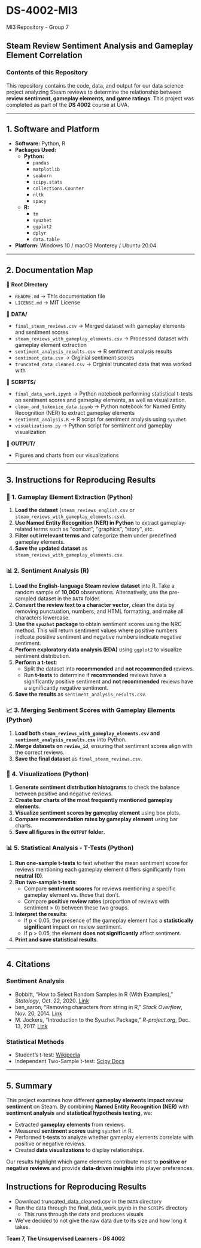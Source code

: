 # DS-4002-MI3  
MI3 Repository - Group 7  

## Steam Review Sentiment Analysis and Gameplay Element Correlation  

### **Contents of this Repository**  
This repository contains the code, data, and output for our data science project analyzing Steam reviews to determine the relationship between **review sentiment, gameplay elements, and game ratings**. This project was completed as part of the **DS 4002** course at UVA.  

---

## **1. Software and Platform**  
- **Software:** Python, R  
- **Packages Used:**  
  - **Python:**  
    - `pandas`
    - `matplotlib`
    - `seaborn`
    - `scipy.stats`
    - `collections.Counter`
    - `nltk`
    - `spacy`
  - **R:**  
    - `tm`
    - `syuzhet`
    - `ggplot2`
    - `dplyr`
    - `data.table`
- **Platform:** Windows 10 / macOS Monterey / Ubuntu 20.04  

---

## **2. Documentation Map**  

📂 **Root Directory**  
  - `README.md` → This documentation file  
  - `LICENSE.md` → MIT License  

📂 **DATA/**  
  - `final_steam_reviews.csv` → Merged dataset with gameplay elements and sentiment scores
  - `steam_reviews_with_gameplay_elements.csv` → Processed dataset with gameplay element extraction
  - `sentiment_analysis_results.csv` → R sentiment analysis results  
  - `sentiment_data.csv` → Orginial sentiment scores
  - `truncated_data_cleaned.csv` → Orginial truncated data that was worked with

📂 **SCRIPTS/**  
  - `final_data_work.ipynb` → Python notebook performing statistical t-tests on sentiment scores and gameplay elements, as well as visualization. 
  - `clean_and_tokenize_data.ipynb` → Python notebook for Named Entity Recognition (NER) to extract gameplay elements  
  - `sentiment_analysis.R` → R script for sentiment analysis using `syuzhet`  
  - `visualizations.py` → Python script for sentiment and gameplay visualization  

📂 **OUTPUT/**  
  - Figures and charts from our visualizations  

---

## **3. Instructions for Reproducing Results**  

### **📝 1. Gameplay Element Extraction (Python)**
1. **Load the dataset** (`steam_reviews_english.csv` or `steam_reviews_with_gameplay_elements.csv`).
2. **Use Named Entity Recognition (NER) in Python** to extract gameplay-related terms such as "combat", "graphics", "story", etc.
3. **Filter out irrelevant terms** and categorize them under predefined gameplay elements.
4. **Save the updated dataset** as `steam_reviews_with_gameplay_elements.csv`.

### **📊 2. Sentiment Analysis (R)**
1. **Load the English-language Steam review dataset** into R. Take a random sample of **10,000** observations. Alternatively, use the pre-sampled dataset in the `DATA` folder.
2. **Convert the review text to a character vector**, clean the data by removing punctuation, numbers, and HTML formatting, and make all characters lowercase.
3. **Use the `syuzhet` package** to obtain sentiment scores using the NRC method. This will return sentiment values where positive numbers indicate positive sentiment and negative numbers indicate negative sentiment.
4. **Perform exploratory data analysis (EDA)** using `ggplot2` to visualize sentiment distribution.
5. **Perform a t-test**:
   - Split the dataset into **recommended** and **not recommended** reviews.
   - Run **t-tests** to determine if **recommended** reviews have a significantly positive sentiment and **not recommended** reviews have a significantly negative sentiment.
6. **Save the results** as `sentiment_analysis_results.csv`.

### **📈 3. Merging Sentiment Scores with Gameplay Elements (Python)**
1. **Load both `steam_reviews_with_gameplay_elements.csv` and `sentiment_analysis_results.csv`** into Python.
2. **Merge datasets on `review_id`**, ensuring that sentiment scores align with the correct reviews.
3. **Save the final dataset** as `final_steam_reviews.csv`.

### **🎨 4. Visualizations (Python)**
1. **Generate sentiment distribution histograms** to check the balance between positive and negative reviews.
2. **Create bar charts of the most frequently mentioned gameplay elements**.
3. **Visualize sentiment scores by gameplay element** using box plots.
4. **Compare recommendation rates by gameplay element** using bar charts.
5. **Save all figures in the `OUTPUT` folder**.

### **📊 5. Statistical Analysis - T-Tests (Python)**
1. **Run one-sample t-tests** to test whether the mean sentiment score for reviews mentioning each gameplay element differs significantly from **neutral (0)**.
2. **Run two-sample t-tests**:
   - Compare **sentiment scores** for reviews mentioning a specific gameplay element vs. those that don’t.
   - Compare **positive review rates** (proportion of reviews with sentiment > 0) between these two groups.
3. **Interpret the results**:
   - If p < 0.05, the presence of the gameplay element has a **statistically significant** impact on review sentiment.
   - If p > 0.05, the element **does not significantly** affect sentiment.
4. **Print and save statistical results**.

---

## **4. Citations**  

### **Sentiment Analysis**
- Bobbitt, “How to Select Random Samples in R (With Examples),” *Statology*, Oct. 22, 2020. [Link](https://www.statology.org/random-sample-in-r/)
- ben_aaron, “Removing characters from string in R,” *Stack Overflow*, Nov. 20, 2014. [Link](https://stackoverflow.com/questions/27044727/removing-characters-from-string-in-r)
- M. Jockers, “Introduction to the Syuzhet Package,” *R-project.org*, Dec. 13, 2017. [Link](https://cran.r-project.org/web/packages/syuzhet/vignettes/syuzhet-vignette.html)

### **Statistical Methods**
- Student’s t-test: [Wikipedia](https://en.wikipedia.org/wiki/Student%27s_t-test)
- Independent Two-Sample t-test: [Scipy Docs](https://docs.scipy.org/doc/scipy/reference/generated/scipy.stats.ttest_ind.html)

---

## **5. Summary**
This project examines how different **gameplay elements impact review sentiment** on Steam. By combining **Named Entity Recognition (NER)** with **sentiment analysis** and **statistical hypothesis testing**, we:
- Extracted **gameplay elements** from reviews.  
-  Measured **sentiment scores** using `syuzhet` in R.  
-  Performed **t-tests** to analyze whether gameplay elements correlate with positive or negative reviews.  
-  Created **data visualizations** to display relationships.

Our results highlight which game elements contribute most to **positive or negative reviews** and provide **data-driven insights** into player preferences.

## **Instructions for Reproducing Results**
- Download truncated_data_cleaned.csv in the `DATA` directory
- Run the data through the final_data_work.ipynb in the `SCRIPS` directory
    - This runs through the data and produces visuals
- We've decided to not give the raw data due to its size and how long it takes.

**Team 7, The Unsupervised Learners - DS 4002**
